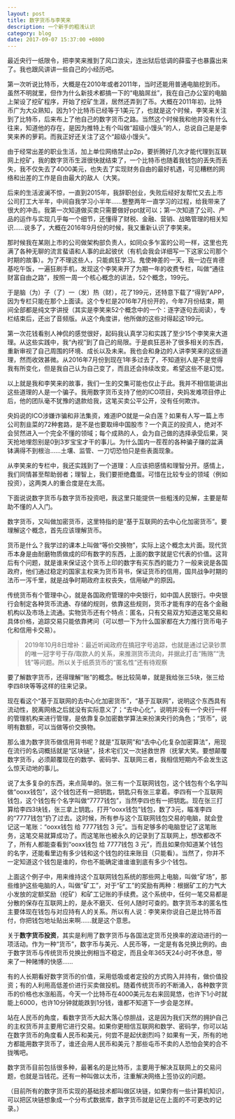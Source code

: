 ```yaml
---
layout: post
title: 数字货币与李笑来
description: 一个新手的粗浅认识
category: blog
date: 2017-09-07 15:37:00 +0800
---
```



最近央行一纸限令，把李笑来推到了风口浪尖，连出狱后低调的薛蛮子也暴露出来了。我也跟风讲讲一些自己的小经历吧。

第一次听说比特币，大概是在2010年或者2011年，当时还能用普通电脑挖到币。虽然不明就里，但作为什么新技术都搞一下的“电脑屌丝”，我在自己办公室的电脑上架设了挖矿程序，开始了挖矿生涯，居然还弄到了币。大概在2011年初，比特币广为大众熟知，因为1个比特币已经等于1美元了，也就是这个时候，李笑来关注到了比特币，后来布上了他自己的数字货币之路。当然这个时候我和他并没有什么往来，知道他的存在，是因为推特上有个叫做“超级小馒头”的人，总说自己是是李笑来养的萝莉。而我正好还关注了这个“超级小馒头”。

由于经常出差的职业生活，加上单位网络禁止p2p，要折腾好几次才能代理到互联网上挖矿，我的数字货币生涯很快就结束了，一个比特币也随着我钱包的丢失而丢失，我不仅失去了4000美元，也失去了实现财务自由的最好机遇，可见糟糕的网络和出差的工作是自由最大的敌人（大笑。

后来的生活波澜不惊，一直到2015年，我辞职创业，失败后经好友帮忙又去上市公司打工大半年，中间自我学习小半年……整整两年一直学习的过程，给我带来了很大的冲击。我第一次知道做买卖只需要做好ppt就可以；第一次知道了公司、产品的运作与实现几乎每一个细节，还懂得了财税、金融、营销、战略管理的相关知识……说多了，大概在2016年9月份的时候，我又重新认识了李笑来。

那时候我在某刚上市的公司做架构部负责人，如同众多乍富的公司一样，这里也充满了各种无聊的流言蜚语和人事的此起彼伏（有机会我会详细写一下这家公司那个时期的故事）。为了不理这些人，只能疯狂学习。鬼使神差的一天，我一边在肯德基吃午饭，一遍狂刷手机，发现这个李笑来开了为期一年的收费专栏，叫做“通往财富自由之路”，按照一周一个核心概念的讲法，52个概念，199元。

于是脑（为）子（了）一（发）热（财），花了199元，还特意下载了“得到”APP，因为专栏只能在那个上面读。这个专栏是2016年7月份开的，今年7月份结束，期间全部都是纯文字讲授（其实是李笑来52个概念中的一个：逐字逐句去阅读），专栏结束后，还出了音频版。从这个角度讲，他所做的这些对得起这199元。

第一次花钱看别人神侃的感觉很好，起码我认真学习和实践了至少15个李笑来大道理。从这些实践中，我“內视”到了自己的局限。于是疯狂恶补了很多相关的东西，重新审视了自己周围的环境、成长以及未来。我也会和身边的人讲李笑来的这些道理，然而收效甚微。从2016年7月份到现在1年多过去了，不知道别人是不是觉得我有所变化，但是我自己认为自己变了，而且还会持续改变。希望这些不是幻觉。

以上就是我和李笑来的故事，我们一生的交集可能也仅止于此。我并不相信能讲出这些道理的人是一个骗子。我用数字货币支持了他的ICO项目，央妈发难项目停止后，他的团队毫不犹豫的退款给我，这笔买卖公平公开，没有任何欺诈。

央妈说的ICO涉嫌诈骗和非法集资，难道IPO就是一朵白莲？如果有人写一篇上市公司割韭菜的72种套路，是不是也要取缔中国股市？一个真正的投资人，绝对不会贸然进入一个完全不懂的领域；每个成熟的人，会为自己做的选择承受后果，哭天抢地埋怨别是0到3岁宝宝才干的事儿。为什么国内一茬茬的各种骗子赚的盆满钵满得不到根治……土壤、监管、一刀切恐怕只是些表面现象。

从李笑来的专栏中，我还实践到了一个道理：人应该把感情和理智分开。感情上，我们同情甚至帮助弱者；理智上，我们要拒绝蠢蛋。可惜在比较专业的领域（例如投资），这两类人的重合度是在太高。

下面说说数字货币与数字货币投资吧，我这里只能提供一些粗浅的见解，主要是帮助不懂的人入门。

数字货币，又叫做加密货币，这里特指的是“基于互联网的去中心化加密货币”。要理解这个概念，首先应该理解货币。

货币是什么？我学过的课本上叫做“等价交换物”，实际上这个概念太片面。现代货币本身是由耐磨物质做成的印有数字的东西，上面的数字就是它代表的价值。这背后有个问题，就是谁来保证这个货币上印的数字有买东西的能力？一般来说是各国政府，他们通过稳定的国家主权来为货币背书，保证货币的信用，国共战争时期的法币一泻千里，就是战争时期政府主权丧失，信用破产的原因。

传统货币有个管理中心，就是各国政府管理的中央银行，如中国人民银行。中央银行会制定各种货币流通、存储的规则，依靠这些规则，货币才能有序的在各个金融机构以及市场上流通。实物货币还有个特点：匿名，只有交易双方知道这笔交易和具体价格，追踪交易只能依靠拷问（可以想一下为什么国家都在大力推行货币电子化和信用卡交易）。

> 2019年10月8日增补：最近听闻政府在搞冠字号追踪，也就是通过记录钞票的唯一冠字号于存/取款人的关系，来推测货币流向，并据此打击“贿赂”“洗钱”等问题。所以关于纸质货币的“匿名性”还有待观察

要了解数字货币，还得理解“账”的概念。帐比较简单，就是我给张三5块，张三给李四8块等等这样的往来记录。

现在看这个“基于互联网的去中心化加密货币”，“基于互联网”，说明这个东西具有流动性，脱离网络之后就没有实际意义了；“去中心化”，说明并没有一个央行一样的管理机构来进行管理，是依靠复杂加密数学算法来扮演央行的角色；“货币”，说明有数额，可以当做等价交换物。

那么谁为数字货币做信用背书呢？就是“互联网”和“去中心化复杂加密算法”，用现在流行的名词概括就是“区块链”，技术宅们又一次拯救世界（抚掌大笑。要想颠覆数字货币，必须颠覆现在的数学、密码学、互联网三者，我相信短期内不会发生这么惊天动地的事儿。

说了太多复杂的东西，来点简单的。张三有一个互联网钱包，这个钱包有个名字叫做“ooxx钱包”，这个钱包还有一把钥匙，钥匙只有张三拿着。李四有一个互联网钱包，这个钱包有个名字叫做“7777钱包”，当然李四也有一把钥匙。现在张三打算给李四3块钱，张三拿上钥匙，打开“ooxx钱包”钱包，数了3元，瞄准李四的“7777钱包”扔了过去。这时候，所有参与这个互联网钱包交易的电脑，就会登记这一笔账：“ooxx钱包 给 7777钱包 3 元”。当有足够多的电脑登记了这笔账务，这笔交易就算成功了。而这笔账也被永久的记录到了互联网上，想改都改不了，所有人都能查看到“ooxx钱包 给 7777钱包 3 元”，而且如果你知道某个钱包的名字，还能看里边有多少钱和这个钱包的往来账目（只能看）。当然了，你并不一定知道这个钱包是谁的，你也不能确定谁谁谁到底有多少个钱包。

上面这个例子中，用来维持这个互联网钱包系统的那些网上电脑，叫做“矿场”，那些维护这些电脑的人，叫做“矿工”，对于“矿工”的奖励有两种：根据矿工的力气大小发放的定额奖励（挖矿）和矿工记账的手续费。这个系统中，任何一笔交易都是分散的保存在互联网上的，是永不磨灭、任何人随时可查的。数字货币本的匿名性主要体现在钱包与对应持有人的关系。所以有人说：李笑来你说自己是比特币首付，你把钱包地址贴出来啊……就是这个意思。

关于**数字货币投资**，其实是利用了数字货币与各国法定货币兑换率的波动进行的一项活动。作为一种“货币”，数字币与美元、人民币等，一定是有各兑换比例的。由于数字货币与传统货币兑换比例相当不稳定，而且全年365天24小时不休息，带来了一种赌博的快感……

有的人长期看好数字货币的价值，采用低吸或者定投的方式购入并持有，做价值投资；有的人利用高低差价进行买卖做投机。随着传统货币的不断涌入，各种数字货币的价格也水涨船高，今天一个比特币在4000美元左右来回晃悠，也许下1小时就能上6000，也许10分钟就能跌到1分钱，谁都不知道下一步会是怎样。

站在人民币的角度，看数字货币大起大落心惊胆战，这是因为我们天然的拥护自己的主权货币并主要用它进行交易。如果你更相信互联网和数学、密码学，你可以站在数字货币的角度看人民币和美元，何尝不是起伏剧烈吗？如果有一天，所有的地方都能用数字货币了，谁还会用人民币和美元？那些屯币不卖的人恐怕会笑的合不拢嘴吧。

数字货币目前包括很多种，最著名的是比特币，主要用于解决互联网上的交易问题，也就是当钱花。还有一种叫做以太币，注重解决网络上签协议的问题。

（目前所有的数字货币实现的基础技术都叫做区块链，如果你有一些计算机知识，可以把区块链想象成一个分布式数据库，数字货币就是记在上面的不可更改的记录。）